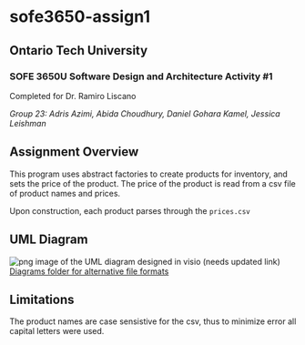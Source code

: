 # sofe3650-assign1
## Ontario Tech University 
### SOFE 3650U Software Design and Architecture Activity #1 
Completed for Dr. Ramiro Liscano

_Group 23: Adris Azimi, Abida Choudhury, Daniel Gohara Kamel, Jessica Leishman_

## Assignment Overview
This program uses abstract factories to create products for inventory, and sets the price of the product.  The price of the product is read from a csv file of product names and prices.

Upon construction, each product parses through the `prices.csv` 

## UML Diagram
![png image of the UML diagram designed in visio (needs updated link)](https://github.com/jessica-leishman/sofe3650-assign1/blob/main/Diagram/UML_Diagram.png)
[Diagrams folder for alternative file formats](https://github.com/jessica-leishman/sofe3650-assign1/tree/main/Diagram)

## Limitations
The product names are case sensistive for the csv, thus to minimize error all capital letters were used.
